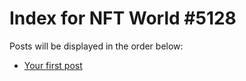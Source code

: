 # Index for NFT World #5128
Posts will be displayed in the order below:

- [Your first post](./001-first.md)

